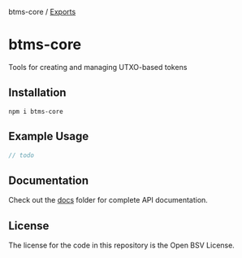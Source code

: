 btms-core / [Exports](modules.md)

# btms-core

Tools for creating and managing UTXO-based tokens

## Installation

    npm i btms-core

## Example Usage

```js
// todo
```

## Documentation

Check out the [docs](./docs) folder for complete API documentation.

## License

The license for the code in this repository is the Open BSV License.
